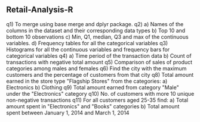 ## Retail-Analysis-R

q1) To merge using base merge and dplyr package.
q2) a) Names of the columns in the dataset and their corresponding data types
    b) Top 10 and bottom 10 observations
    c) Min, Q1, median, Q3 and max of the continuous variables.
    d) Frequency tables for all the categorical variables
q3) Histograms for all the continuous variables and frequency bars for categorical   variables
q4) a) Time period of the transaction data
    b) Count of transactions with negative total amount
q5) Comparison of sales of product categories among males and females
q6) Find the city with the maximum customers and the percentage of customers from that city
q8) Total amount earned in the store type "Flagship Stores" from the categories:
    a) Electronics
    b) Clothing
q9) Total amount earned from category "Male" under the "Electronics" category
q10) No. of customers with more 10 unique non-negative transactions
q11) For all customers aged 25-35 find:
     a) Total amount spent in "Electronics" and "Books" categories
     b) Total amount spent between January 1, 2014 and March 1, 2014
 
